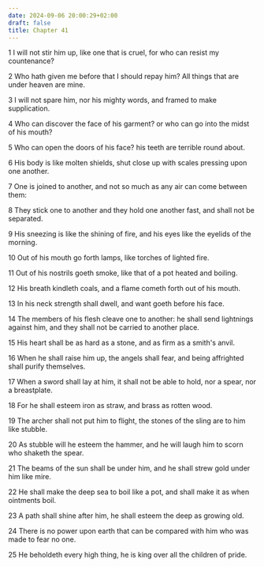 ```yaml
---
date: 2024-09-06 20:00:29+02:00
draft: false
title: Chapter 41
---
```




1 I will not stir him up, like one that is cruel, for who can resist my countenance?

2 Who hath given me before that I should repay him? All things that are under heaven are mine.

3 I will not spare him, nor his mighty words, and framed to make supplication.

4 Who can discover the face of his garment? or who can go into the midst of his mouth?

5 Who can open the doors of his face? his teeth are terrible round about.

6 His body is like molten shields, shut close up with scales pressing upon one another.

7 One is joined to another, and not so much as any air can come between them:

8 They stick one to another and they hold one another fast, and shall not be separated.

9 His sneezing is like the shining of fire, and his eyes like the eyelids of the morning.

10 Out of his mouth go forth lamps, like torches of lighted fire.

11 Out of his nostrils goeth smoke, like that of a pot heated and boiling.

12 His breath kindleth coals, and a flame cometh forth out of his mouth.

13 In his neck strength shall dwell, and want goeth before his face.

14 The members of his flesh cleave one to another: he shall send lightnings against him, and they shall not be carried to another place.

15 His heart shall be as hard as a stone, and as firm as a smith's anvil.

16 When he shall raise him up, the angels shall fear, and being affrighted shall purify themselves.

17 When a sword shall lay at him, it shall not be able to hold, nor a spear, nor a breastplate.

18 For he shall esteem iron as straw, and brass as rotten wood.

19 The archer shall not put him to flight, the stones of the sling are to him like stubble.

20 As stubble will he esteem the hammer, and he will laugh him to scorn who shaketh the spear.

21 The beams of the sun shall be under him, and he shall strew gold under him like mire.

22 He shall make the deep sea to boil like a pot, and shall make it as when ointments boil.

23 A path shall shine after him, he shall esteem the deep as growing old.

24 There is no power upon earth that can be compared with him who was made to fear no one.

25 He beholdeth every high thing, he is king over all the children of pride.

